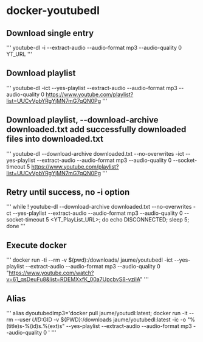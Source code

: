 # docker-youtubedl
## Download single entry
'''
youtube-dl -i --extract-audio --audio-format mp3 --audio-quality 0 YT_URL
'''

## Download playlist
'''
youtube-dl -ict --yes-playlist --extract-audio --audio-format mp3 --audio-quality 0 https://www.youtube.com/playlist?list=UUCvVpbYRgYjMN7mG7qQN0Pg
'''

## Download playlist, --download-archive downloaded.txt add successfully downloaded files into downloaded.txt
'''
youtube-dl --download-archive downloaded.txt --no-overwrites -ict --yes-playlist --extract-audio --audio-format mp3 --audio-quality 0 --socket-timeout 5 https://www.youtube.com/playlist?list=UUCvVpbYRgYjMN7mG7qQN0Pg
'''

## Retry until success, no -i option
'''
while ! youtube-dl --download-archive downloaded.txt --no-overwrites -ct --yes-playlist --extract-audio --audio-format mp3 --audio-quality 0 --socket-timeout 5 <YT_PlayList_URL>; do echo DISCONNECTED; sleep 5; done
'''

## Execute docker
'''
docker run -ti --rm -v $(pwd):/downloads/ jaume/youtubedl -ict --yes-playlist --extract-audio --audio-format mp3 --audio-quality 0 "https://www.youtube.com/watch?v=61_qsDeuFu8&list=RDEMXxfK_00a7UpcbvS8-vziIA"
'''

## Alias
'''
alias dyoutubedlmp3='docker pull jaume/youtudl:latest; docker run -it --rm --user $UID:$GID -v ${PWD}:/downloads jaume/youtubedl:latest  -ic -o "%(title)s-%(id)s.%(ext)s" --yes-playlist --extract-audio --audio-format mp3 --audio-quality 0 '
'''

